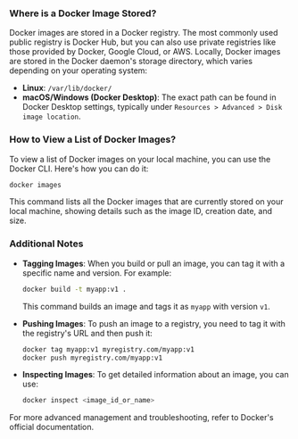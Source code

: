 ### Where is a Docker Image Stored?

Docker images are stored in a Docker registry. The most commonly used public registry is Docker Hub, but you can also use private registries like those provided by Docker, Google Cloud, or AWS. Locally, Docker images are stored in the Docker daemon's storage directory, which varies depending on your operating system:
- **Linux**: `/var/lib/docker/`
- **macOS/Windows (Docker Desktop)**: The exact path can be found in Docker Desktop settings, typically under `Resources > Advanced > Disk image location`.

### How to View a List of Docker Images?

To view a list of Docker images on your local machine, you can use the Docker CLI. Here's how you can do it:

```bash
docker images
```

This command lists all the Docker images that are currently stored on your local machine, showing details such as the image ID, creation date, and size.

### Additional Notes

- **Tagging Images**: When you build or pull an image, you can tag it with a specific name and version. For example:
  ```bash
  docker build -t myapp:v1 .
  ```
  This command builds an image and tags it as `myapp` with version `v1`.

- **Pushing Images**: To push an image to a registry, you need to tag it with the registry's URL and then push it:
  ```bash
  docker tag myapp:v1 myregistry.com/myapp:v1
  docker push myregistry.com/myapp:v1
  ```

- **Inspecting Images**: To get detailed information about an image, you can use:
  ```bash
  docker inspect <image_id_or_name>
  ```

For more advanced management and troubleshooting, refer to Docker's official documentation.

